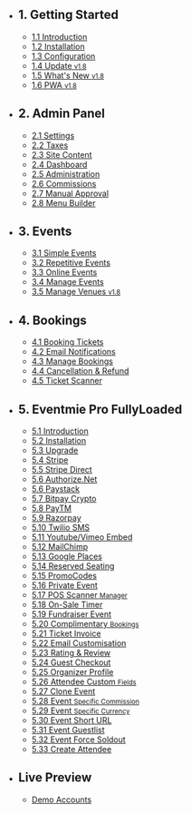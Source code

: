 - ## 1. Getting Started
    - [1.1 Introduction](/{{route}}/{{version}}/introduction)
    - [1.2 Installation](/{{route}}/{{version}}/installation)
    - [1.3 Configuration](/{{route}}/{{version}}/configuration)
    - [1.4 Update <small class="v">v1.8</small>](/{{route}}/{{version}}/update)
    - [1.5 What's New <small class="v">v1.8</small>](/{{route}}/{{version}}/changelog/changes)
    - [1.6 PWA <small class="v">v1.8</small>](/{{route}}/{{version}}/pwa)


- ## 2. Admin Panel
    - [2.1 Settings](/{{route}}/{{version}}/admin/settings)
    - [2.2 Taxes](/{{route}}/{{version}}/admin/taxes)
    - [2.3 Site Content](/{{route}}/{{version}}/admin/site-content)
    - [2.4 Dashboard](/{{route}}/{{version}}/admin/dashboard)
    - [2.5 Administration](/{{route}}/{{version}}/admin/administration)
    - [2.6 Commissions](/{{route}}/{{version}}/admin/commissions)
    - [2.7 Manual Approval](/{{route}}/{{version}}/admin/organiser-approval)
    - [2.8 Menu Builder](/{{route}}/{{version}}/admin/menu-builder)

- ## 3. Events
    - [3.1 Simple Events](/{{route}}/{{version}}/events/simple-events)
    - [3.2 Repetitive Events](/{{route}}/{{version}}/events/repetitive-events)
    - [3.3 Online Events](/{{route}}/{{version}}/events/online-events)
    - [3.4 Manage Events](/{{route}}/{{version}}/events/manage-events)
    - [3.5 Manage Venues <small class="v">v1.8</small>](/{{route}}/{{version}}/events/manage-venues)


- ## 4. Bookings
    - [4.1 Booking Tickets](/{{route}}/{{version}}/bookings/booking-tickets)
    - [4.2 Email Notifications](/{{route}}/{{version}}/bookings/email-notifications)
    - [4.3 Manage Bookings](/{{route}}/{{version}}/bookings/manage-bookings)
    - [4.4 Cancellation & Refund](/{{route}}/{{version}}/bookings/cancellation-refund)
    - [4.5 Ticket Scanner](/{{route}}/{{version}}/bookings/ticket-scanner)


- ## 5. Eventmie Pro FullyLoaded
    - [5.1 Introduction](/{{route}}/{{version}}/fullyloaded/introduction)
    - [5.2 Installation](/{{route}}/{{version}}/fullyloaded/installation)
    - [5.3 Upgrade](/{{route}}/{{version}}/fullyloaded/upgrade)
    - [5.4 Stripe](/{{route}}/{{version}}/fullyloaded/stripe)
    - [5.5 Stripe Direct](/{{route}}/{{version}}/fullyloaded/stripe-direct)
    - [5.6 Authorize.Net](/{{route}}/{{version}}/fullyloaded/authorize.net)
    - [5.6 Paystack](/{{route}}/{{version}}/fullyloaded/paystack)
    - [5.7 Bitpay Crypto](/{{route}}/{{version}}/fullyloaded/bitpay-crypto)
    - [5.8 PayTM](/{{route}}/{{version}}/fullyloaded/paytm)
    - [5.9 Razorpay](/{{route}}/{{version}}/fullyloaded/razorpay)
    - [5.10 Twilio SMS](/{{route}}/{{version}}/fullyloaded/twilio-sms)
    - [5.11 Youtube/Vimeo Embed](/{{route}}/{{version}}/fullyloaded/youtube-vimeo-embed)
    - [5.12 MailChimp](/{{route}}/{{version}}/fullyloaded/mailchimp)
    - [5.13 Google Places](/{{route}}/{{version}}/fullyloaded/google-places)
    - [5.14 Reserved Seating](/{{route}}/{{version}}/fullyloaded/reserved-seating)
    - [5.15 PromoCodes](/{{route}}/{{version}}/fullyloaded/promocodes)
    - [5.16 Private Event](/{{route}}/{{version}}/fullyloaded/private-event)
    - [5.17 POS Scanner <small>Manager</small>](/{{route}}/{{version}}/fullyloaded/pos-scanner-manager)
    - [5.18 On-Sale Timer](/{{route}}/{{version}}/fullyloaded/onsale-timer)
    - [5.19 Fundraiser Event](/{{route}}/{{version}}/fullyloaded/fundraiser-event)
    - [5.20 Complimentary <small>Bookings</small>](/{{route}}/{{version}}/fullyloaded/complimentary-bookings)
    - [5.21 Ticket Invoice](/{{route}}/{{version}}/fullyloaded/ticket-invoice)
    - [5.22 Email Customisation](/{{route}}/{{version}}/fullyloaded/email-customisation)
    - [5.23 Rating & Review](/{{route}}/{{version}}/fullyloaded/rating-review)
    - [5.24 Guest Checkout](/{{route}}/{{version}}/fullyloaded/guest-checkout)
    - [5.25 Organizer Profile](/{{route}}/{{version}}/fullyloaded/organizer-profile)
    - [5.26 Attendee Custom <small>Fields</small>](/{{route}}/{{version}}/fullyloaded/attendee-custom-fields)
    - [5.27 Clone Event](/{{route}}/{{version}}/fullyloaded/clone-event)
    - [5.28 Event <small>Specific Commission</small>](/{{route}}/{{version}}/fullyloaded/event-specific-commission)
    - [5.29 Event <small>Specific Currency</small>](/{{route}}/{{version}}/fullyloaded/event-specific-currency)
    - [5.30 Event Short URL](/{{route}}/{{version}}/fullyloaded/event-short-url)
    - [5.31 Event Guestlist](/{{route}}/{{version}}/fullyloaded/event-guestlist)
    - [5.32 Event Force Soldout](/{{route}}/{{version}}/fullyloaded/force-soldout-event)
    - [5.33 Create Attendee](/{{route}}/{{version}}/fullyloaded/create-attendee)



- ## Live Preview
    - [Demo Accounts](/{{route}}/{{version}}/demo-accounts)

